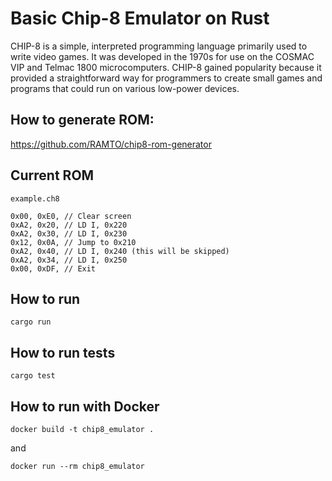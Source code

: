 # Basic Chip-8 Emulator on Rust

CHIP-8 is a simple, interpreted programming language primarily used to write video games. It was developed in the 1970s for use on the COSMAC VIP and Telmac 1800 microcomputers. CHIP-8 gained popularity because it provided a straightforward way for programmers to create small games and programs that could run on various low-power devices.

## How to generate ROM:

https://github.com/RAMTO/chip8-rom-generator

## Current ROM

`example.ch8`

```
0x00, 0xE0, // Clear screen
0xA2, 0x20, // LD I, 0x220
0xA2, 0x30, // LD I, 0x230
0x12, 0x0A, // Jump to 0x210
0xA2, 0x40, // LD I, 0x240 (this will be skipped)
0xA2, 0x34, // LD I, 0x250
0x00, 0xDF, // Exit
```

## How to run

```
cargo run
```

## How to run tests

```
cargo test
```

## How to run with Docker

```
docker build -t chip8_emulator .
```

and

```
docker run --rm chip8_emulator
```
